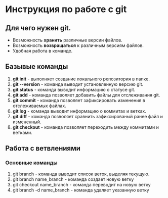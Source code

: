 # Инструкция по работе с git

## Для чего нужен git.

* Возможность **хранить** различные версии файлов.
* Возможность **возвращаться** к различным версиям файлов.
* Удобная работа в команде.

## Базывые команды 

1. **git init** - выполняет создание локального репозитория в папке.
2. **git --version** - команда выводит установленную версию git.
3. **git status** - команда выводит информацию о статусе git.
4. **git add** - команда позволяет добавить файлы для отслеживания git.
5. **git commit** - команда позволяет зафиксировать изменения в отслеживаемых файлах.
6. **git log** - команда выводит информацию о коммитах и ветках.
7. **git diff** - команда позволяет сравнить зафиксированый ранее файл и измененный. 
8. **git checkout** - команда позволяет переходить между коммитами и ветками.

## Работа с ветвлениями

### Основные команды

1. git branch - команда выводит список веток, выделяя текущую. 
2. git branch name_branch - команда создает новую ветку
3. git checkout name_branch - команда переводит на новую ветку
4. git branch -d name_branch - команда удаляет указанную ветку